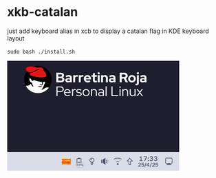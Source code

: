 # xkb-catalan
just add keyboard alias in xcb to display a catalan flag in KDE keyboard layout

```
sudo bash ./install.sh
```

![](example.png)
